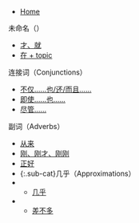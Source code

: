 * [Home](/index)

未命名（）

* [才、就](/cai_jiu)
* [在 + topic](/zai_topic)

连接词（Conjunctions）

* [不仅……也/还/而且……](/bujin_erqie)
* [即使……也……](/jishi)
* [尽管……](/jinguan)

副词（Adverbs）

* [从来](/conglai)
* [刚、刚才、刚刚](/gang)
* [正好](/zhenghao)
* {:.sub-cat}几乎（Approximations）
* * [几乎](/jihu)
* * [差不多](/chabuduo)
